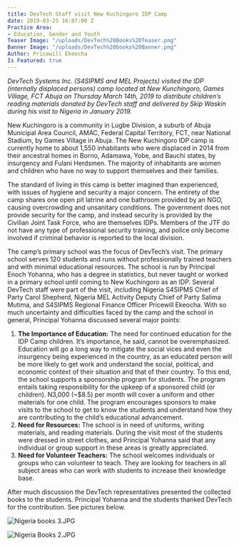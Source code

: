 ```yaml
---
title: DevTech Staff visit New Kuchingoro IDP Camp
date: 2019-03-25 16:07:00 Z
Practice Area:
- Education, Gender and Youth
Teaser Image: "/uploads/DevTech%20Books%20Teaser.png"
Banner Image: "/uploads/DevTech%20books%20Banner.png"
Author: Pricewill Ekeocha
Is Featured: true
---
```


*DevTech Systems Inc. (S4SIPMS and MEL Projects) visited the IDP (internally displaced persons) camp located at New Kunchingoro, Games Village, FCT Abuja on Thursday March 14th, 2019 to distribute children’s reading materials donated by DevTech staff and delivered by Skip Waskin during his visit to Nigeria in January 2019.*

 New Kuchingoro is a community in Lugbe Division, a suburb of Abuja Municipal Area Council, AMAC, Federal Capital Territory, FCT, near National Stadium, by Games Village in Abuja. The New Kuchingoro IDP camp is currently home to about 1,550 inhabitants who were displaced in 2014 from their ancestral homes in Borno, Adamawa, Yobe, and Bauchi states, by insurgency and Fulani Herdsmen. The majority of inhabitants are women and children who have no way to support themselves and their families. 

The standard of living in this camp is better imagined than experienced, with issues of hygiene and security a major concern. The entirety of the camp shares one open pit latrine and one bathroom provided by an NGO, causing overcrowding and unsanitary conditions. The government does not provide security for the camp, and instead security is provided by the Civilian Joint Task Force, who are themselves IDPs. Members of the JTF do not have any type of professional security training, and police only become involved if criminal behavior is reported to the local division.  

The camp’s primary school was the focus of DevTech’s visit. The primary school serves 120 students and runs without professionally trained teachers and with minimal educational resources. The school is run by Principal Enoch Yohanna, who has a degree in statistics, but never taught or worked in a primary school until coming to New Kuchingoro as an IDP.  Several DevTech staff were part of the visit, including Nigeria S4SIPMS Chief of Party Carol Shepherd, Nigeria MEL Activity Deputy Chief of Party Salima Mutima, and S4SIPMS Regional Finance Officer Pricewill Ekeocha. 
With so much uncertainty and difficulties faced by the camp and the school in general, Principal Yohanna discussed several major points:
1.	**The Importance of Education:** The need for continued education for the IDP Camp children. It’s importance, he said, cannot be overemphasized. Education will go a long way to mitigate the social vices and even the insurgency being experienced in the country, as an educated person will be more likely to get work and understand the social, political, and economic context of their situation and that of their country. To this end, the school supports a sponsorship program for students. The program entails taking responsibility for the upkeep of a sponsored child (or children). N3,000 (~$8.5) per month will cover a uniform and other materials for one child. The program encourages sponsors to make visits to the school to get to know the students and understand how they are contributing to the child’s educational advancement. 
2.	**Need for Resources:** The school is in need of uniforms, writing materials, and reading materials. During the visit most of the students were dressed in street clothes, and Principal Yohanna said that any individual or group support in these areas is greatly appreciated. 
3.	**Need for Volunteer Teachers:** The school welcomes individuals or groups who can volunteer to teach. They are looking for teachers in all subject areas who can work with students to increase their knowledge base. 

After much discussion the DevTech representatives presented the collected books to the students. Principal Yohanna and the students thanked DevTech for the contribution.  See pictures below.

![Nigeria books 3.JPG](/uploads/Nigeria%20books%203.JPG)


![Nigeria Books 2.JPG](/uploads/Nigeria%20Books%202.JPG)


